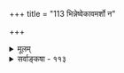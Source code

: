 +++
title = "113 भिन्नेष्वेकावमर्शो न"

+++
<details><summary>मूलम्</summary>

भिन्नेष्वेकावमर्शो न तु निरुपधिकस्तेषु चैक्यं विरुद्धं ज्ञानाकारोऽपि बाह्यो न हि भवति न चासिद्धमारोपणीयम् ।  
तस्माद् गोत्वादिबुद्धिव्यवहृतिविषयः कोऽपि सत्योऽनुवृत्तस्तस्य त्यागेऽनुमादेः क्षतिरिति कणभुक्तन्त्रभक्ता गृणन्ति ॥ ११३ ॥
</details>

<details><summary>सर्वाङ्कषा - ११३</summary>

वैशेषिकसंमतां जातिनिरूपणप्रक्रियामनुवदति - भिन्नेष्वित्यादि । **भिन्नेषु** = अनेकेषु घटादिषु **एकावमर्शः** = एकरूपतया 'तदेवेदम्' इति प्रत्यभिज्ञानम् **निरुपधिकः** = निर्हेतुकः, निर्विषयश्च न **तु** = नैव भवितुमर्हति, बाधादीनां कदाप्यदर्शनात् । तेषु च **ऐक्यम्** = भिन्नानां व्यक्तीनाम् ऐक्यं **च** = एकता च विरुद्धा । ज्ञानस्यैकरूपत्वात्, तथा व्यवहारोऽस्त्विति चेत्, कथमेकाकारज्ञानं भवतीत्येव प्रश्नात् अन्योन्याश्रयः स्यात् । अपि च ज्ञानाकारोऽपि बाह्यो न हि भवति, दृश्यन्ते हि बहिर्घटादयः, ज्ञानं त्वान्तरम् । तर्ह्यारोपात्मकं भवत्विति चेत् - **असिद्धम्** = अन्यत्र कुत्राप्यसिद्धम् न **चारोपणीयम्** = नैवारोपयितुं शक्यम्। दृश्यते हि 'एका सेना' 'एको धान्यराशिः' इत्यादीनीति चेत्, एतत् कथमित्येव विचार्यतेऽद्य । तस्मात् 

474. 

791 

[सौगतोक्तजातिदूषणसमाधाने] 

मध्ये यद्यस्ति जातिर्मतिविहतमथो नास्ति, भिन्ना भवेत् सा 

तस्मादन्यत्र वृत्तिर्न च सकलमतिः क्वापि कृत्स्नांशवृत्त्योः । धर्मिध्वंसे तु धर्मस्थितिरपि न भवेत्; नात्र गत्यादि च स्यात् 

इत्याद्यैर्बाह्यजल्यैरनितरगतिका संविदक्षोभणीया ॥114॥ 



**गोत्वादिबुद्धिव्यवहृतिविषयः** = गोत्वशब्दस्य, तन्मूलकव्यवहारस्य च विषयभूतः **कोऽपि** = यः कश्चित् सत्यः, अबाधितः **अनुवृत्तः** = सर्वव्यक्त्यनुगतः सार्वदिक्चाङ्गीकार्यः । **तस्य** = एतादृशस्यानुगतस्य कस्यचित् **त्यागे** = अनङ्गीकारे **अनुमानादेः** = अनुमानस्य शब्दस्य च प्रमाणस्य **क्षतिः** = हानिः । व्याप्तेः सामान्यमूलकत्वात्। गवादिशब्दशक्तिग्रहस्यापि सामान्यमूलवत्वात् । तदभावेऽनयोः प्रमाणयोः प्रवृत्तिरेव दुरुपपादा । इति **कणभुक्तन्त्रनिष्ठाः** = कणादतन्त्रनिष्ठाः **गृणन्ति** = वर्णयन्ति । अनेनास्य स्वासंमतत्वं सूच्यते । स्वमतं चाग्रे ( 116) वक्ष्यति ॥ ११३ ॥
</details>
